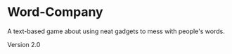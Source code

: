 # Word-Company
A text-based game about using neat gadgets to mess with people's words.

Version 2.0

